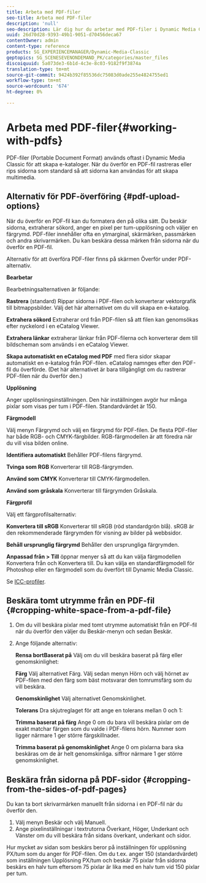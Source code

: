 ```yaml
---
title: Arbeta med PDF-filer
seo-title: Arbeta med PDF-filer
description: 'null'
seo-description: Lär dig hur du arbetar med PDF-filer i Dynamic Media Classic.
uuid: 26d70d28-9393-49b1-9051-d70456deca67
contentOwner: admin
content-type: reference
products: SG_EXPERIENCEMANAGER/Dynamic-Media-Classic
geptopics: SG_SCENESEVENONDEMAND_PK/categories/master_files
discoiquuid: 5a073de3-6b1d-4c3e-8c03-9182f9f3874a
translation-type: tm+mt
source-git-commit: 9424b392f85536dc75083d0ade255e4824755ed1
workflow-type: tm+mt
source-wordcount: '674'
ht-degree: 0%

---
```



# Arbeta med PDF-filer{#working-with-pdfs}

PDF-filer (Portable Document Format) används oftast i Dynamic Media Classic för att skapa e-kataloger. När du överför en PDF-fil rastreras eller rips sidorna som standard så att sidorna kan användas för att skapa multimedia.

## Alternativ för PDF-överföring {#pdf-upload-options}

När du överför en PDF-fil kan du formatera den på olika sätt. Du beskär sidorna, extraherar sökord, anger en pixel per tum-upplösning och väljer en färgrymd. PDF-filer innehåller ofta en ytmarginal, skärmärken, passmärken och andra skrivarmärken. Du kan beskära dessa märken från sidorna när du överför en PDF-fil.

Alternativ för att överföra PDF-filer finns på skärmen Överför under PDF-alternativ.

**Bearbetar**

Bearbetningsalternativen är följande:

**Rastrera** (standard) Rippar sidorna i PDF-filen och konverterar vektorgrafik till bitmappsbilder. Välj det här alternativet om du vill skapa en e-katalog.

**Extrahera sökord** Extraherar ord från PDF-filen så att filen kan genomsökas efter nyckelord i en eCatalog Viewer.

**Extrahera länkar** extraherar länkar från PDF-filerna och konverterar dem till bildscheman som används i en eCatalog Viewer.

**Skapa automatiskt en eCatalog med PDF** med flera sidor skapar automatiskt en e-katalog från PDF-filen. eCatalog namnges efter den PDF-fil du överförde. (Det här alternativet är bara tillgängligt om du rastrerar PDF-filen när du överför den.)

**Upplösning**

Anger upplösningsinställningen. Den här inställningen avgör hur många pixlar som visas per tum i PDF-filen. Standardvärdet är 150.

**Färgmodell**

Välj menyn Färgrymd och välj en färgrymd för PDF-filen. De flesta PDF-filer har både RGB- och CMYK-färgbilder. RGB-färgmodellen är att föredra när du vill visa bilden online.

**Identifiera automatiskt** Behåller PDF-filens färgrymd.

**Tvinga som RGB** Konverterar till RGB-färgrymden.

**Använd som CMYK** Konverterar till CMYK-färgmodellen.

**Använd som gråskala** Konverterar till färgrymden Gråskala.

**Färgprofil**

Välj ett färgprofilsalternativ:

**Konvertera till sRGB** Konverterar till sRGB (röd standardgrön blå). sRGB är den rekommenderade färgrymden för visning av bilder på webbsidor.

**Behåll ursprunglig färgrymd** Behåller den ursprungliga färgrymden.

**Anpassad från > Till** öppnar menyer så att du kan välja färgmodellen Konvertera från och Konvertera till. Du kan välja en standardfärgmodell för Photoshop eller en färgmodell som du överfört till Dynamic Media Classic.

Se [ICC-profiler](icc-profiles.md#icc_profiles).

## Beskära tomt utrymme från en PDF-fil {#cropping-white-space-from-a-pdf-file}

1. Om du vill beskära pixlar med tomt utrymme automatiskt från en PDF-fil när du överför den väljer du Beskär-menyn och sedan Beskär.
1. Ange följande alternativ:

   **Rensa bortBaserat på** Välj om du vill beskära baserat på färg eller genomskinlighet:

   **Färg** Välj alternativet Färg. Välj sedan menyn Hörn och välj hörnet av PDF-filen med den färg som bäst motsvarar den tomrumsfärg som du vill beskära.

   **Genomskinlighet** Välj alternativet Genomskinlighet.

   **Tolerans** Dra skjutreglaget för att ange en tolerans mellan 0 och 1:

   **Trimma baserat på färg** Ange 0 om du bara vill beskära pixlar om de exakt matchar färgen som du valde i PDF-filens hörn. Nummer som ligger närmare 1 ger större färgskillnader.

   **Trimma baserat på genomskinlighet** Ange 0 om pixlarna bara ska beskäras om de är helt genomskinliga. siffror närmare 1 ger större genomskinlighet.

## Beskära från sidorna på PDF-sidor {#cropping-from-the-sides-of-pdf-pages}

Du kan ta bort skrivarmärken manuellt från sidorna i en PDF-fil när du överför den.

1. Välj menyn Beskär och välj Manuell.
1. Ange pixelinställningar i textrutorna Överkant, Höger, Underkant och Vänster om du vill beskära från sidans överkant, underkant och sidor.

Hur mycket av sidan som beskärs beror på inställningen för upplösning PX/tum som du anger för PDF-filen. Om du t.ex. anger 150 (standardvärdet) som inställningen Upplösning PX/tum och beskär 75 pixlar från sidorna beskärs en halv tum eftersom 75 pixlar är lika med en halv tum vid 150 pixlar per tum.
